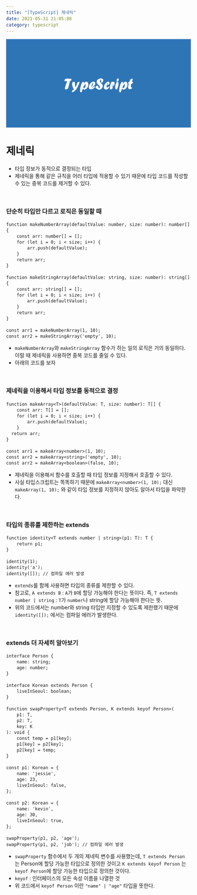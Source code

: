 ```yaml
---
title: "[TypeScript] 제네릭"
date: 2021-05-31 21:05:88
category: typescript
---
```


![](images/typescript.png)

# 제네릭

- 타입 정보가 동적으로 결정되는 타입
- 제네릭을 통해 같은 규칙을 어러 타입에 적용할 수 있기 때문에 타입 코드를 작성할 수 있는 중복 코드를 제거할 수 있다.

<br />

### 단순히 타입만 다르고 로직은 동일할 때

```tsx
function makeNumberArray(defaultValue: number, size: number): number[] {
	const arr: number[] = [];
	for (let i = 0; i < size; i++) {
		arr.push(defaultValue);
	}
	return arr;
}

function makeStringArray(defaultValue: string, size: number): string[] {
	const arr: string[] = [];
	for (let i = 0; i < size; i++) {
		arr.push(defaultValue);
	}
	return arr;
}

const arr1 = makeNumberArray(1, 10);
const arr2 = makeStringArray('empty', 10);
```

- `makeNumberArray`와 `makeStringArray` 함수가 하는 일의 로직은 거의 동일하다. 이럴 때 제네릭을 사용하면 중복 코드를 줄일 수 있다.
- 아래의 코드를 보자

<br />

### 제네릭을 이용해서 타입 정보를 동적으로 결정

```tsx
function makeArray<T>(defaultValue: T, size: number): T[] {
	const arr: T[] = [];
	for (let i = 0; i < size; i++) {
		arr.push(defaultValue);
	}
  return arr;
}

const arr1 = makeArray<number>(1, 10);
const arr2 = makeArray<string>('empty', 10);
const arr2 = makeArray<boolean>(false, 10);
```

- 제네릭을 이용해서 함수를 호출할 때 타입 정보를 지정해서 호출할 수 있다.
- 사실 타입스크립트는 똑똑하기 때문에 `makeArray<number>(1, 10);` 대신 `makeArray(1, 10);` 와 같이 타입 정보를 지정하지 않아도 알아서 타입을 파악한다.

<br />

### 타입의 종류를 제한하는 extends

```tsx
function identity<T extends number | string>(p1: T): T {
	return p1;
}

identity(1);
identity('a');
identity([]); // 컴파일 에러 발생
```

- `extends`를 함께 사용하면 타입의 종류를 제한할 수 있다.
- 참고로, `A extends B` : `A`가 `B`에 할당 가능해야 한다는 뜻이다.
즉, `T extends number | string` : `T`가 `number`나 string에 할당 가능해야 한다는 뜻.
- 위의 코드에서는 number와 string 타입만 지정할 수 있도록 제한했기 때문에 `identity([]);` 에서는 컴파일 에러가 발생한다.

<br />

### extends 더 자세히 알아보기

```tsx
interface Person {
	name: string;
	age: number;
}

interface Korean extends Person {
	liveInSeoul: boolean;
}

function swapProperty<T extends Person, K extends keyof Person>(
	p1: T,
	p2: T,
	key: K
): void {
	const temp = p1[key];
	p1[key] = p2[key];
	p2[key] = temp;
}

const p1: Korean = {
	name: 'jessie',
	age: 23,
	liveInSeoul: false,
};

const p2: Korean = {
	name: 'kevin',
	age: 30,
	liveInSeoul: true,
};

swapProperty(p1, p2, 'age');
swapProperty(p1, p2, 'job'); // 컴파일 에러 발생
```

- `swapProperty` 함수에서 두 개의 제네릭 변수를 사용했는데, `T extends Person` 는 Person에 할당 가능한 타입으로 정의한 것이고 `K extends keyof Person` 는 `keyof Person`에 할당 가능한 타입으로 정의한 것이다.
- `keyof` : 인터페이스의 모든 속성 이름을 나열한 것
- 위 코드에서 `keyof Person` 이란 `"name" | "age"` 타입을 뜻한다.